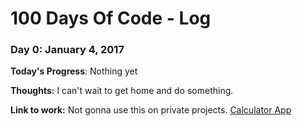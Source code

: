 # 100 Days Of Code - Log

### Day 0: January 4, 2017

**Today's Progress**: Nothing yet

**Thoughts:** I can't wait to get home and do something.

**Link to work:** Not gonna use this on private projects. [Calculator App](http://www.example.com)
